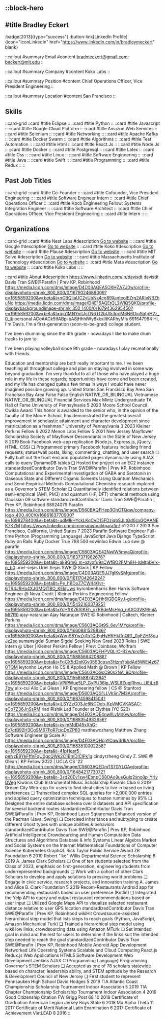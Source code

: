 ::block-hero
---
#title
Bradley Eckert
---

:badge[2013]{type="success"}
:button-link[LinkedIn Profile]{icon="IconLinkedIn" href="https://www.linkedin.com/in/bradleymeckert" blank}

::callout
#summary
Email
#content
bradmeckert@gmail.com; beckert@mit.edu
::

::callout
#summary
Company
#content
Koko Labs
::

::callout
#summary
Position
#content
Chief Operations Officer, Vice President Engineering
::

::callout
#summary
Location
#content
San Francisco
::

## Skills
::card-grid
::card
#title
Eclipse
::
::card
#title
Python
::
::card
#title
Javascript
::
::card
#title
Google Cloud Platform
::
::card
#title
Amazon Web Services
::
::card
#title
Selenium
::
::card
#title
Networking
::
::card
#title
Apache Kafka
::
::card
#title
Docker Swarm
::
::card
#title
Algorithms
::
::card
#title
Test Automation
::
::card
#title
Html
::
::card
#title
React.Js
::
::card
#title
Node.Js
::
::card
#title
Docker
::
::card
#title
Postgresql
::
::card
#title
Latex
::
::card
#title
Css
::
::card
#title
Linux
::
::card
#title
Software Engineering
::
::card
#title
Java
::
::card
#title
Swift
::
::card
#title
Programming
::
::card
#title
Redux
::
::

## Past Job Titles
::card-grid
::card
#title
Co-Founder
::
::card
#title
Cofounder, Vice President Engineering
::
::card
#title
Software Engineer Intern
::
::card
#title
Chief Operations Officer
::
::card
#title
Kpcb Engineering Fellow: Systems Integration Engineer
::
::card
#title
Software Architect
::
::card
#title
Chief Operations Officer, Vice President Engineering
::
::card
#title
Intern
::
::

## Organizations
::card-grid
::card
#title
Nest Labs
#description
[Go to website](nest.com)
::
::card
#title
Google
#description
[Go to website](google.com)
::
::card
#title
Koko
#description
[Go to website](meetkoko.com)
::
::card
#title
Plause
#description
[Go to website](plause.com)
::
::card
#title
MIT Solve
#description
[Go to website](solve.mit.edu)
::
::card
#title
Massachusetts Institute of Technology
#description
[Go to website](mit.edu)
::
::card
#title
Meta
#description
[Go to website](meta.com)
::
::card
#title
Koko Labs
::
::

::card
#title
About
#description
https://www.linkedin.com/in/davisdt davisdt Davis Tran SWE@Parafin | Prev KP, Robinhood https://media.licdn.com/dms/image/D4D03AQEA5OXHZAZJ0w/profile-displayphoto-shrink_800_800/0/1679024688009?e=1695859200&v=beta&t=nCBQilaUC2yUbNk4cg89XantcolEZrg2ARIvNBZhuNo https://media.licdn.com/dms/image/D4E16AQEtQL2WlQ5QKQ/profile-displaybackgroundimage-shrink_350_1400/0/1679436295450?e=1695859200&v=beta&t=qiq1MNYmtJcTN6Tf2bUl53ppM6N6OjpSqtpH2z_0_ik personal ACoAACk5tfABp-bA8jHhhlWy8kkxIltKARhyMIs 691647984 Hi, I'm Davis. I'm a first-generation (soon-to-be-grad) college student.

I've been drumming since the 4th grade - nowadays I like to make drum tracks to jam to. 

I've been playing volleyball since 9th grade - nowadays I play recreationally with friends.

Education and mentorship are both really important to me. I've been teaching all throughout college and plan on staying involved in some way beyond graduation. I'm very thankful to all of those who have played a huge role in my life in these regards; opportunities have come and been created, and my life has changed quite a few times in ways I would have never imagined possible growing up. United States San Francisco Bay Area San Francisco Bay Area False False English NATIVE_OR_BILINGUAL Vietnamese NATIVE_OR_BILINGUAL Financial Services Max Mintz Undergraduate TA Hall of Fame University of Pennsylvania 5 2023 Moore School Council Cwikla Award This honor is awarded to the senior who, in the opinion of the faculty of the Moore School, has demonstrated the greatest overall improvement in scholastic attainment and character development since matriculation as a freshman." University of Pennsylvania 3 2023 Kleiner Perkins Fellow 6 2022 Menon Labs Fellow 5 2021 New Jersey Mayflower Scholarship Society of Mayflower Descendants in the State of New Jersey 8 2019 Book Facebook web-app replication (Node.js, Express.js, jQuery, HTML, CSS)
❏ Programmed primary Facebook features including friend requests, status/wall posts, liking, commenting, chatting, and user search
❏ Fully built out the front end and populated pages dynamically using AJAX calls to query DynamoDB tables
❏ Hosted the project on an EC2 instance standardizedContributor Davis Tran SWE@Parafin | Prev KP, Robinhood Computational and Experimental Investigation of GABA and Serotonin in Gaseous State and Different Organic Solvents Using Quantum Mechanics and Semi-Empirical Methods Computational Chemistry research explored as a Governor's STEM Scholar
❏ Quantitatively identified relations between semi-empirical (AM1, PM3) and quantum (HF, DFT) chemical methods using Gaussian 09 software standardizedContributor Davis Tran SWE@Parafin | Prev KP, Robinhood 68924079 Parafin https://media.licdn.com/dms/image/D560BAQFHep3OhCTQqw/company-logo_400_400/0/1686163770900?e=1698278400&v=beta&t=udMIkHYckLKqCvD15FDziqbSJLtGd0cxGQAANEK7KZM https://www.linkedin.com/company/buildparafin/ 51 200 7 2023 San Francisco, California, United States 7 2023 Parafin Software Engineer Full-time Python (Programming Language) JavaScript Java Django TypeScript Ruby on Rails Ruby Docker True 798 500 edwinluo Edwin Luo swe @ parafin https://media.licdn.com/dms/image/C5603AQE42NwlW5myaQ/profile-displayphoto-shrink_800_800/0/1637371962676?e=1695859200&v=beta&t=ak8Gm6_m-ozvofu9sCWfBO2FMh8H-lsMtpbVlx-p_b0 uriel-sejas Uriel Sejas SWE @ Slack | KP Fellow https://media.licdn.com/dms/image/C4D03AQE9JJ7gIKvSMg/profile-displayphoto-shrink_800_800/0/1611704264224?e=1695859200&v=beta&t=Pe_hBDoZ7CW44Gvr-6TR4JRHo4XJGMQlTBO_KEkjUws byronbenharris Ben Harris Software Engineer @ Nova Credit | Kleiner Perkins Engineering Fellow https://media.licdn.com/dms/image/C4E03AQHh6lGDQRyJ-g/profile-displayphoto-shrink_800_800/0/1542216037825?e=1695859200&v=beta&t=YcHffK76AtKEh_o7RBdeMsHnq_nAXO3VK9hnjAMf7R0 ajay-natarajan Ajay Natarajan SWE @ Robinhood | Caltech, Kleiner Perkins https://media.licdn.com/dms/image/C5603AQGt9S_6ev1MYg/profile-displayphoto-shrink_800_800/0/1660881529836?e=1695859200&v=beta&t=WvqS8YwZq1hTQiEgHyHRHkffnQRL_0oFZHf8ouJz2so sumansigdel Suman Sigdel Seeking New Grad 2023 Roles | SWE Intern @ Uber | Kleiner Perkins Fellow | Prev: Coinbase, Wolfram https://media.licdn.com/dms/image/C5603AQFHPVQLrC-B2w/profile-displayphoto-shrink_800_800/0/1588566420888?e=1695859200&v=beta&t=FgCX5d2nKGv05S3cqsn3HzmYpijdAd5WiEi4z670TQM leytonho Leyton Ho CS & Applied Math @ Brown | KP Fellow https://media.licdn.com/dms/image/C5603AQGcC90s2NA_9Q/profile-displayphoto-shrink_800_800/0/1558586742364?e=1695859200&v=beta&t=VPiPWue5LP_GyPU36jp_WSL8ZuqjRhnu_LIEjLz87bw alix-cui Alix Cui Glean | KP Engineering fellow | CS @ Stanford https://media.licdn.com/dms/image/D5603AQG1LLVkSn7M3A/profile-displayphoto-shrink_800_800/0/1687459841504?e=1695859200&v=beta&t=iLSYZzG03Je6NCOob-KpVMCVKASAC-sCp7Z36JnSsRM rlad Rishik Lad Founder at Elythea (YC S23) https://media.licdn.com/dms/image/D4E03AQE4nwlILvMn6w/profile-displayphoto-shrink_800_800/0/1688354932656?e=1695859200&v=beta&t=kyimMdD45xXhG-Ez7ctB92H3CgSM67FoR7ciqDnZP60 matthewczhang Matthew Zhang Software Engineer @ Scale AI https://media.licdn.com/dms/image/D4E03AQHcpYOaw3rlkA/profile-displayphoto-shrink_800_800/0/1683510002258?e=1695859200&v=beta&t=41pHqsr5-peNzE9YkFffnFqU0gcQWk2C1BmDICIPk1g cindyrzheng Cindy Z. SWE @ Glean | KP Fellow 2022 | UCLA CS '22 https://media.licdn.com/dms/image/C5603AQEDmTS7GYLGAg/profile-displayphoto-shrink_800_800/0/1648421773072?e=1695859200&v=beta&t=3sd20Ev1sw4EbnpC68OAo8usGulq2xno8p_YrIvDVeg Kiwanis Club Instrumental Music Scholarship Kiwanis Club 6 2019 Dream City Web-app for users to find ideal cities to live in based on living preferences
❏ Transcribed complex SQL queries for >2,000,000 entries and applied query optimization techniques to hasten runtimes by 95%
❏ Designed the entire database schema over 8 datasets and API specification for several backend routes standardizedContributor Davis Tran SWE@Parafin | Prev KP, Robinhood Laser Squareman  Enhanced version of the Pacman (Java, Swing)
❏ Exercised inheritance and subtyping to create different Ghost types with unique abilities & behaviors standardizedContributor Davis Tran SWE@Parafin | Prev KP, Robinhood Artificial Intelligence Crowdsourcing and Human Computation Data Structures and Algorithms  Database & Info Systems Linear Algebra Market and Social Systems on the Internet Mathematical Foundations of Computer Science Kubernetes GraphQL Rick Taylor Public Service Award ZB Foundation 6 2019 Robert "Ike" Willis Departmental Science Scholarship 6 2019 A. James Clark Scholars ❏ One of ten students selected from the Class of 2023, emphasis on first-generation, engineering students from underrepresented backgrounds
❏ Work with a cohort of other Clark Scholars to develop and apply solutions to pressing world problems
❏ Engage in civic service, research projects, and innovation training A. James and Alice B. Clark Foundation 5 2019 Recom-Restaurants Android app for recommending restaurants based on user preference (Kotlin)
❏ Integrated the Yelp API to query and output restaurant recommendations based on user input
❏ Utilized Google Maps API to visualize selected restaurant distance relative to user GPS location standardizedContributor Davis Tran SWE@Parafin | Prev KP, Robinhood wikiHit Crowdsource-assisted hierarchical step model that lists steps to reach goals (Python, JavaScript, Amazon Mechanical Turk)
❏ Trained a hierarchical step model using wikiHow links, crowdsourcing data using Amazon MTurk
❏ Set intended goal in mind and the rest for users to determine if the links suit the intended step needed to reach the goal standardizedContributor Davis Tran SWE@Parafin | Prev KP, Robinhood Mobile Android App Development Networked Life Operating Systems Scalable and Cloud Computing  React.js Redux.js Web Applications HTML5 Software Development Web Development Jenkins AJAX C (Programming Language) Programming Governor's STEM Scholars ❏ Accepted as one of 78 scholars statewide based on character, leadership ability, and STEM aptitude by the Research & Development Council of New Jersey
❏ First student to represent Pennsauken High School David Hodges 5 2019 TIA Atlantic Coast Championship Scholarship Tournament Indoor Association 5 2019 TIA Chapter Championship Scholarship Tournament Indoor Association 4 2019 Good Citizenship Citation FW Grigg Post 68 10 2018 Certificate of Graduation American Legion Jersey Boys State 6 2018 Mu Alpha Theta 11 2017 Certificate of Merit National Latin Examination 6 2017 Certificate of Achievement VietLEAD 8 2016
::
